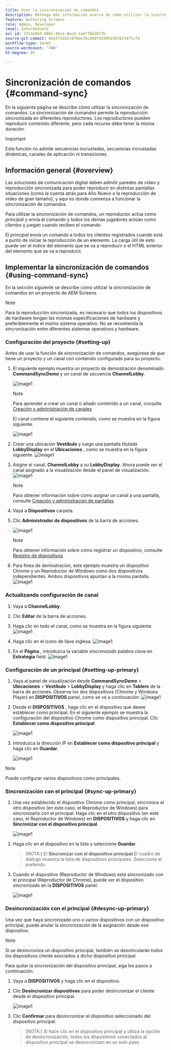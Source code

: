 ```yaml
---
title: Usar la sincronización de comandos
description: Obtenga más información acerca de cómo utilizar la sincronización de comandos en AEM Screens.
feature: Authoring Screens
role: Admin, Developer
level: Intermediate
exl-id: 3314e0b5-0001-4bce-8ec6-5a6ffbb20f7b
source-git-commit: 6643f4162c8f0ee7bcdb0fd3305d3978234f5cfd
workflow-type: tm+mt
source-wordcount: '740'
ht-degree: 0%

---
```


# Sincronización de comandos {#command-sync}

En la siguiente página se describe cómo utilizar la sincronización de comandos. La sincronización de comandos permite la reproducción sincronizada en diferentes reproductores. Los reproductores pueden reproducir contenido diferente, pero cada recurso debe tener la misma duración.

>[!IMPORTANT]
>
>Esta función no admite secuencias incrustadas, secuencias incrustadas dinámicas, canales de aplicación ni transiciones.

## Información general {#overview}

Las soluciones de comunicación digital deben admitir paredes de vídeo y reproducción sincronizada para poder reproducir en distintas pantallas situaciones (como la cuenta atrás para Año Nuevo o la reproducción de vídeo de gran tamaño), y aquí es donde comienza a funcionar la sincronización de comandos.

Para utilizar la sincronización de comandos, un reproductor actúa como *principal* y envía el comando y todos los demás jugadores actúan como *clientes* y juegan cuando reciben el comando.

El *principal* envía un comando a todos los clientes registrados cuando está a punto de iniciar la reproducción de un elemento. La carga útil de esto puede ser el índice del elemento que se va a reproducir o el HTML exterior del elemento que se va a reproducir.

## Implementar la sincronización de comandos {#using-command-sync}

En la sección siguiente se describe cómo utilizar la sincronización de comandos en un proyecto de AEM Screens.

>[!NOTE]
>
>Para la reproducción sincronizada, es necesario que todos los dispositivos de hardware tengan las mismas especificaciones de hardware y preferiblemente el mismo sistema operativo. No se recomienda la sincronización entre diferentes sistemas operativos y hardware.

### Configuración del proyecto {#setting-up}

Antes de usar la función de sincronización de comandos, asegúrese de que tiene un proyecto y un canal con contenido configurado para su proyecto.

1. El siguiente ejemplo muestra un proyecto de demostración denominado **CommandSyncDemo** y un canal de secuencia **ChannelLobby**.

   ![image1](assets/command-sync/command-sync1-1.png)

   >[!NOTE]
   >
   >Para aprender a crear un canal o añadir contenido a un canal, consulte [Creación y administración de canales](/help/user-guide/managing-channels.md)

   El canal contiene el siguiente contenido, como se muestra en la figura siguiente.

   ![image1](assets/command-sync/command-sync2-1.png)

1. Crear una ubicación **Vestíbulo** y luego una pantalla titulada **LobbyDisplay** en el **Ubicaciones** , como se muestra en la figura siguiente.
   ![image1](assets/command-sync/command-sync3-1.png)

1. Asigne el canal, **ChannelLobby** a su **LobbyDisplay**. Ahora puede ver el canal asignado a la visualización desde el panel de visualización.
   ![image1](assets/command-sync/command-sync4-1.png)

   >[!NOTE]
   >
   >Para obtener información sobre cómo asignar un canal a una pantalla, consulte [Creación y administración de pantallas](/help/user-guide/managing-displays.md).

1. Vaya a **Dispositivos** carpeta.
1. Clic **Administrador de dispositivos** de la barra de acciones.

   ![image1](assets/command-sync5.png)

   >[!NOTE]
   >
   >Para obtener información sobre cómo registrar un dispositivo, consulte [Registro de dispositivos](/help/user-guide/device-registration.md)

1. Para fines de demostración, este ejemplo muestra un dispositivo Chrome y un Reproductor de Windows como dos dispositivos independientes. Ambos dispositivos apuntan a la misma pantalla.
   ![image1](assets/command-sync6.png)

### Actualizando configuración de canal

1. Vaya a **ChannelLobby**.
1. Clic **Editar** de la barra de acciones.
1. Haga clic en todo el canal, como se muestra en la figura siguiente.
   ![image1](assets/command-sync/command-sync7-1.png)

1. Haga clic en el icono de llave inglesa.
   ![image1](assets/command-sync/command-sync8-1.png)

1. En el **Página** , introduzca la variable *sincronizado* palabra clave en **Estrategia** field.
   ![image1](assets/command-sync/command-sync9-1.png)


### Configuración de un principal {#setting-up-primary}

1. Vaya al panel de visualización desde **CommandSyncDemo** > **Ubicaciones**  > **Vestíbulo** > **LobbyDisplay** y haga clic en **Tablero** de la barra de acciones.
Observe los dos dispositivos (Chrome y Windows Player) en **DISPOSITIVOS** panel, como se ve a continuación:
   ![image1](assets/command-sync/command-sync10-1.png)

1. Desde el **DISPOSITIVOS** , haga clic en el dispositivo que desee establecer como principal. En el siguiente ejemplo se muestra la configuración del dispositivo Chrome como dispositivo principal. Clic **Establecer como dispositivo principal**.

   ![image1](assets/command-sync/command-sync11-1.png)

1. Introduzca la dirección IP en **Establecer como dispositivo principal** y haga clic en **Guardar**.

   ![image1](assets/command-sync/command-sync12-1.png)

>[!NOTE]
>
>Puede configurar varios dispositivos como principales.

### Sincronización con el principal {#sync-up-primary}

1. Una vez establecido el dispositivo Chrome como principal, sincronice el otro dispositivo (en este caso, el Reproductor de Windows) para sincronizarlo con el principal.
Haga clic en el otro dispositivo (en este caso, el Reproductor de Windows) en **DISPOSITIVOS** y haga clic en **Sincronizar con el dispositivo principal**.

   ![image1](assets/command-sync/command-sync13-1.png)

1. Haga clic en el dispositivo en la lista y seleccione **Guardar**.

   >[NOTA:]
   > El **Sincronizar con el dispositivo principal** El cuadro de diálogo muestra la lista de dispositivos principales. Seleccione el preferido.

1. Cuando el dispositivo (Reproductor de Windows) está sincronizado con el principal (Reproductor de Chrome), puede ver el dispositivo sincronizado en la **DISPOSITIVOS** panel.

   ![image1](assets/command-sync/command-sync14-1.png)

### Desincronización con el principal {#desync-up-primary}

Una vez que haya sincronizado uno o varios dispositivos con un dispositivo principal, puede anular la sincronización de la asignación desde ese dispositivo.

>[!NOTE]
>
>Si se desincroniza un dispositivo principal, también se desvincularán todos los dispositivos cliente asociados a dicho dispositivo principal.

Para quitar la sincronización del dispositivo principal, siga los pasos a continuación:

1. Vaya a **DISPOSITIVOS** y haga clic en el dispositivo.

1. Clic **Desincronizar dispositivos** para poder desincronizar el cliente desde el dispositivo principal.

   ![image1](assets/command-sync/command-sync15-1.png)

1. Clic **Confirmar** para desincronizar el dispositivo seleccionado del dispositivo principal.

   >[NOTA:]
   > Si hace clic en el dispositivo principal y utiliza la opción de desincronización, todos los dispositivos conectados al dispositivo principal se desincronizan en un solo paso.
